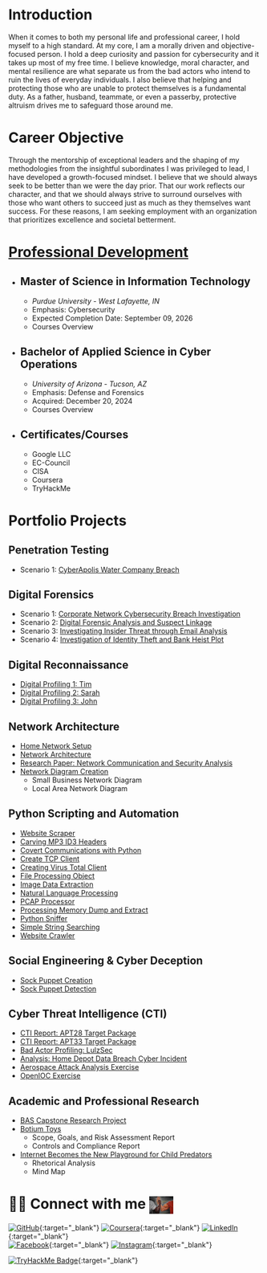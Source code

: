 # Introduction
When it comes to both my personal life and professional career, I hold myself to a high standard. At my core, I am a morally driven and objective-focused person. I hold a deep curiosity and passion for cybersecurity and it takes up most of my free time. I believe knowledge, moral character, and mental resilience are what separate us from the bad actors who intend to ruin the lives of everyday individuals. I also believe that helping and protecting those who are unable to protect themselves is a fundamental duty. As a father, husband, teammate, or even a passerby, protective altruism drives me to safeguard those around me.

# Career Objective
Through the mentorship of exceptional leaders and the shaping of my methodologies from the insightful subordinates I was privileged to lead, I have developed a growth-focused mindset. I believe that we should always seek to be better than we were the day prior. That our work reflects our character, and that we should always strive to surround ourselves with those who want others to succeed just as much as they themselves want success. For these reasons, I am seeking employment with an organization that prioritizes excellence and societal betterment.

# [Professional Development](Projects/Education.md)
- ## Master of Science in Information Technology <br/>
  - *Purdue University - West Lafayette, IN*
  - Emphasis: Cybersecurity
  - Expected Completion Date: September 09, 2026
  - Courses Overview
- ## Bachelor of Applied Science in Cyber Operations <br />
  - *University of Arizona - Tucson, AZ*
  - Emphasis: Defense and Forensics
  - Acquired: December 20, 2024
  - Courses Overview
- ## Certificates/Courses
  - Google LLC
  - EC-Council
  - CISA
  - Coursera
  - TryHackMe
    
# Portfolio Projects
## Penetration Testing
- Scenario 1: [CyberApolis Water Company Breach](Projects/Pen-Testing/Water-Company.md)

## Digital Forensics
- Scenario 1: [Corporate Network Cybersecurity Breach Investigation](Projects/Forensics/scenario-1.md)
- Scenario 2: [Digital Forensic Analysis and Suspect Linkage](Projects/Forensics/scenario-2.md)
- Scenario 3: [Investigating Insider Threat through Email Analysis](Projects/Forensics/scenario-3.md)
- Scenario 4: [Investigation of Identity Theft and Bank Heist Plot](Projects/Forensics/scenario-4.md)

## Digital Reconnaissance
- [Digital Profiling 1: Tim](Projects/Recon/tim.md)
- [Digital Profiling 2: Sarah](Projects/Recon/sarah.md)
- [Digital Profiling 3: John](Projects/Recon/john.md)

## Network Architecture
- [Home Network Setup](Projects/Network/home-network.md)
- [Network Architecture](Projects/Network/diagram.md)
- [Research Paper: Network Communication and Security Analysis](Projects/Network/analysis.md)
- [Network Diagram Creation](Projects/Network/ndc.md)
  - Small Business Network Diagram
  - Local Area Network Diagram

## Python Scripting and Automation
- [Website Scraper](Projects/Script/scrape.md)
- [Carving MP3 ID3 Headers](Projects/Script/carve.md)
- [Covert Communications with Python](Projects/Script/covert.md)
- [Create TCP Client](Projects/Script/TCP.md)
- [Creating Virus Total Client](Projects/Script/virus.md)
- [File Processing Object](Projects/Script/process.md)
- [Image Data Extraction](Projects/Script/image.md)
- [Natural Language Processing](Projects/Script/NLP.md)
- [PCAP Processor](Projects/Script/PCAP.md)
- [Processing Memory Dump and Extract](Projects/Script/dump.md)
- [Python Sniffer](Projects/Script/sniff.md)
- [Simple String Searching](Projects/Script/string.md)
- [Website Crawler](Projects/Script/crawl.md)

## Social Engineering & Cyber Deception
- [Sock Puppet Creation](Projects/Deception/create.md)
- [Sock Puppet Detection](Projects/Deception/detect.md)

## Cyber Threat Intelligence (CTI)
- [CTI Report: APT28 Target Package](Projects/CTI/APT28.md)
- [CTI Report: APT33 Target Package](Projects/CTI/APT33.md)
- [Bad Actor Profiling: LulzSec](Projects/CTI/LulzSec.md)
- [Analysis: Home Depot Data Breach Cyber Incident](Projects/CTI/home-depot.md)
- [Aerospace Attack Analysis Exercise](Projects/CTI/aerospace.md)
- [OpenIOC Exercise](Projects/CTI/IOC.md)

## Academic and Professional Research
- [BAS Capstone Research Project](Projects/Research/capstone.md)
- [Botium Toys](Projects/Research/rar.md)
  - Scope, Goals, and Risk Assessment Report
  - Controls and Compliance Report
- [Internet Becomes the New Playground for Child Predators](Projects/Research/cp.md)
  - Rhetorical Analysis
  - Mind Map

# 🤜🤛 Connect with me  <img src="assets/img/Epic-Hand-Shake.png" alt="Epic Hand Shake" height="300" style="height: 35px; width: auto; vertical-align: -10px;"/>


[![GitHub](https://img.shields.io/badge/github-%23121011.svg?style=for-the-badge&logo=github&logoColor=white)](https://github.com/BreachOpen/Chas-Riley){:target="_blank"} 
[![Coursera](https://img.shields.io/badge/Coursera-%230056D2.svg?style=for-the-badge&logo=Coursera&logoColor=white)](https://www.coursera.org/learner/cr0351){:target="_blank"} 
[![LinkedIn](https://img.shields.io/badge/linkedin-%230077B5.svg?style=for-the-badge&logo=linkedin&logoColor=white)](https://linkedin.com/in/chas-riley){:target="_blank"} <br>
[![Facebook](https://img.shields.io/badge/Facebook-%231877F2.svg?style=for-the-badge&logo=Facebook&logoColor=white)](https://www.facebook.com/CR0351/){:target="_blank"} 
[![Instagram](https://img.shields.io/badge/Instagram-%23E4405F.svg?style=for-the-badge&logo=Instagram&logoColor=white)](https://www.instagram.com/rezy0351/){:target="_blank"}

[<img src="https://tryhackme-badges.s3.amazonaws.com/c0351.png" alt="TryHackMe Badge" height="110"/>](https://tryhackme.com/p/c0351){:target="_blank"}
